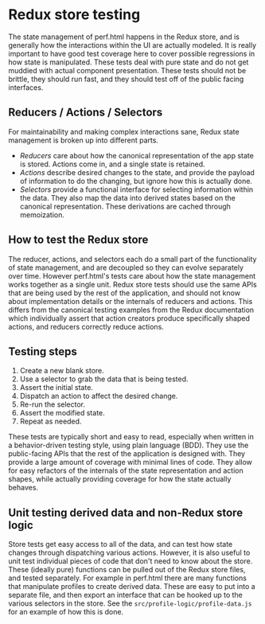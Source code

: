 # Redux store testing

The state management of perf.html happens in the Redux store, and is generally how the interactions within the UI are actually modeled. It is really important to have good test coverage here to cover possible regressions in how state is manipulated. These tests deal with pure state and do not get muddied with actual component presentation. These tests should not be brittle, they should run fast, and they should test off of the public facing interfaces.

## Reducers / Actions / Selectors

For maintainability and making complex interactions sane, Redux state management is broken up into different parts.

 * *Reducers* care about how the canonical representation of the app state is stored. Actions come in, and a single state is retained.
 * *Actions* describe desired changes to the state, and provide the payload of information to do the changing, but ignore how this is actually done.
 * *Selectors* provide a functional interface for selecting information within the data. They also map the data into derived states based on the canonical representation. These derivations are cached through memoization.

## How to test the Redux store

The reducer, actions, and selectors each do a small part of the functionality of state management, and are decoupled so they can evolve separately over time. However perf.html's tests care about how the state management works together as a single unit. Redux store tests should use the same APIs that are being used by the rest of the application, and should not know about implementation details or the internals of reducers and actions. This differs from the canonical testing examples from the Redux documentation which individually assert that action creators produce specifically shaped actions, and reducers correctly reduce actions.

## Testing steps

 1. Create a new blank store.
 2. Use a selector to grab the data that is being tested.
 3. Assert the initial state.
 4. Dispatch an action to affect the desired change.
 3. Re-run the selector.
 5. Assert the modified state.
 6. Repeat as needed.

These tests are typically short and easy to read, especially when written in a behavior-driven testing style, using plain language (BDD). They use the public-facing APIs that the rest of the application is designed with. They provide a large amount of coverage with minimal lines of code. They allow for easy refactors of the internals of the state representation and action shapes, while actually providing coverage for how the state actually behaves.

## Unit testing derived data and non-Redux store logic

Store tests get easy access to all of the data, and can test how state changes through dispatching various actions. However, it is also useful to unit test individual pieces of code that don't need to know about the store. These (ideally pure) functions can be pulled out of the Redux store files, and tested separately. For example in perf.html there are many functions that manipulate profiles to create derived data. These are easy to put into a separate file, and then export an interface that can be hooked up to the various selectors in the store. See the `src/profile-logic/profile-data.js` for an example of how this is done.
